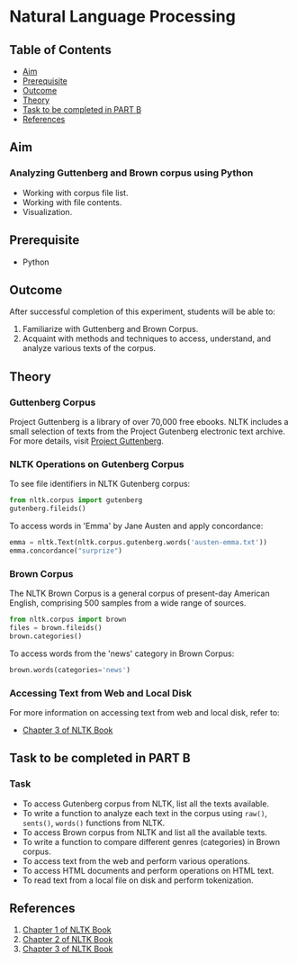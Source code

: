 # Natural Language Processing

## Table of Contents
- [Aim](#aim)
- [Prerequisite](#prerequisite)
- [Outcome](#outcome)
- [Theory](#theory)
- [Task to be completed in PART B](#task-to-be-completed-in-part-b)
- [References](#references)

## Aim
### Analyzing Guttenberg and Brown corpus using Python
- Working with corpus file list.
- Working with file contents.
- Visualization.

## Prerequisite
- Python

## Outcome
After successful completion of this experiment, students will be able to:
1. Familiarize with Guttenberg and Brown Corpus.
2. Acquaint with methods and techniques to access, understand, and analyze various texts of the corpus.

## Theory
### Guttenberg Corpus
Project Guttenberg is a library of over 70,000 free ebooks. NLTK includes a small selection of texts from the Project Gutenberg electronic text archive. For more details, visit [Project Guttenberg](https://www.gutenberg.org/).

### NLTK Operations on Gutenberg Corpus
To see file identifiers in NLTK Gutenberg corpus:
```python
from nltk.corpus import gutenberg
gutenberg.fileids()
```

To access words in 'Emma' by Jane Austen and apply concordance:
```python
emma = nltk.Text(nltk.corpus.gutenberg.words('austen-emma.txt'))
emma.concordance("surprize")
```

### Brown Corpus
The NLTK Brown Corpus is a general corpus of present-day American English, comprising 500 samples from a wide range of sources.
```python
from nltk.corpus import brown
files = brown.fileids()
brown.categories()
```

To access words from the 'news' category in Brown Corpus:
```python
brown.words(categories='news')
```

### Accessing Text from Web and Local Disk
For more information on accessing text from web and local disk, refer to:
- [Chapter 3 of NLTK Book](https://www.nltk.org/book/ch03.html)

## Task to be completed in PART B
### Task
- To access Gutenberg corpus from NLTK, list all the texts available.
- To write a function to analyze each text in the corpus using `raw()`, `sents()`, `words()` functions from NLTK.
- To access Brown corpus from NLTK and list all the available texts.
- To write a function to compare different genres (categories) in Brown corpus.
- To access text from the web and perform various operations.
- To access HTML documents and perform operations on HTML text.
- To read text from a local file on disk and perform tokenization.

## References
1. [Chapter 1 of NLTK Book](https://www.nltk.org/book/ch01.html)
2. [Chapter 2 of NLTK Book](https://www.nltk.org/book/ch02.html)
3. [Chapter 3 of NLTK Book](https://www.nltk.org/book/ch03.html)
